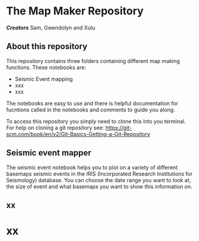 # The Map Maker Repository

***Creators*** Sam, Gwendolyn and Xulu

## About this repository
This repository contains three folders containing different map making functions. These notebooks are:
- Seismic Event mapping
- xxx
- xxx

The notebooks are easy to use and there is helpful documentation for fucntions called in the notebooks and comments to guide you along.

To access this repository you simply need to clone this into you terminal. For help on cloning a git repository see:
https://git-scm.com/book/en/v2/Git-Basics-Getting-a-Git-Repository


## Seismic event mapper
The seismic event notebook helps you to plot on a variety of different basemaps seismic events in the IRIS (Incorporated Research Institutions for Seismology) database. You can choose the date range you want to look at, the size of event and what basemaps you want to show this information on.

## xx


# xx
